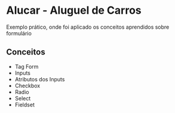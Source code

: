 <h1>Alucar - Aluguel de Carros</h1>

<p>Exemplo prático, onde foi aplicado os conceitos aprendidos sobre formulário</p>

<h2>Conceitos</h2>
<ul>
    <li>Tag Form</li>
    <li>Inputs</li>
    <li>Atributos dos Inputs</li>
    <li>Checkbox</li>
    <li>Radio</li>
    <li>Select</li>
    <li>Fieldset</li>
</ul>